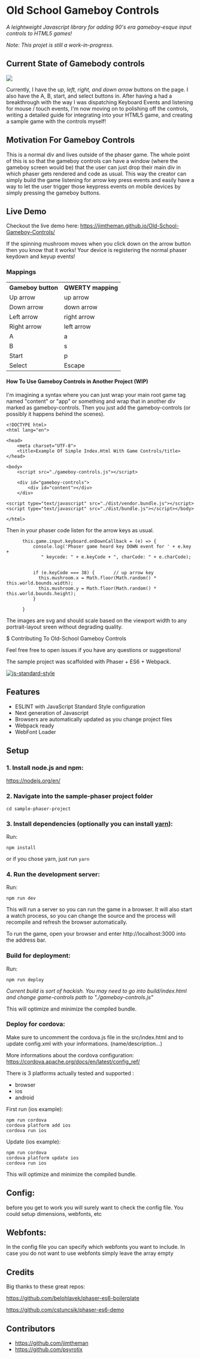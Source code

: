 


# Old School Gameboy Controls 

_A leightweight Javascript library for adding 90's era gameboy-esque input controls to HTML5 games!_


_Note: This projet is still a work-in-progress._


## Current State of Gamebody controls

<img src="./gameboy-controls_3-31-18.png"/>

Currently, I have the _up, left, right, and down arrow_ buttons on the page. I also  have the A, B, start, and select buttons in. After having a had a breakthrough with the way I was dispatching Keyboard Events and listening for mouse / touch events, I'm now moving on to polishing off the controls, writing a detailed guide for integrating into your HTML5 game, and creating a sample game with the controls myself!


## Motivation For Gameboy Controls
This is a normal div and lives outside of the phaser game.
The whole point of this is so that the gameboy controls can have a window (where the gameboy screen would be) that the user
can just drop their main div in which phaser gets rendered and code as usual. This way the creator can simply build
the game listening for arrow key press events and easily have a way to let the user trigger those keypress events on 
mobile devices by simply pressing the gameboy buttons.

## Live Demo
Checkout the live demo here: https://jimtheman.github.io/Old-School-Gameboy-Controls/

If the spinning mushroom moves when you click down on the arrow button then you know that it works! Your device is registering the normal phaser keydown and keyup events!


### Mappings
<table>
    <tr><th>Gameboy button</th><th>QWERTY mapping</th></tr>
    <tr><td>Up arrow</td><td>up arrow</td></tr>
    <tr><td>Down arrow</td><td>down arrow</td></tr>
    <tr><td>Left arrow</td><td>right arrow</td></tr>
    <tr><td>Right arrow</td><td>left arrow</td></tr>
    <tr><td>A</td><td>a</td></tr>
    <tr><td>B</td><td>s</td></tr>
    <tr><td>Start</td><td>p</td></tr>
    <tr><td>Select</td><td>Escape</td></tr>
</table>


#### How To Use Gameboy Controls in Another Project (WIP)
I'm imagining a syntax where you can just wrap your main root game tag named "content" or "app" or something and wrap that in
another div marked as gameboy-controls. Then you just add the gameboy-controls (or possibly it happens behind the scenes).

```
<!DOCTYPE html>
<html lang="en">

<head>
    <meta charset="UTF-8">
    <title>Example Of Simple Index.Html With Game Controls/title>
</head>

<body>
    <script src="./gameboy-controls.js"></script>

    <div id="gameboy-controls">
        <div id="content"></div>
    </div>

<script type="text/javascript" src="./dist/vendor.bundle.js"></script><script type="text/javascript" src="./dist/bundle.js"></script></body>

</html>

```


Then in your phaser code listen for the arrow keys as usual.

```
      this.game.input.keyboard.onDownCallback = (e) => {
          console.log('Phaser game heard key DOWN event for ' + e.key +
             " keycode: " + e.keyCode + ", charCode: " + e.charCode);

          
          if (e.keyCode === 38) {       // up arrow key
            this.mushroom.x = Math.floor(Math.random() * this.world.bounds.width);
            this.mushroom.y = Math.floor(Math.random() * this.world.bounds.height);
          }

      }
```



The images are svg and should scale based on the viewport width to any portrait-layout sreen without degrading quality. 


$ Contributing To Old-School Gameboy Controls

Feel free free to open issues if you have any questions or suggestions!

The sample project was scaffolded with Phaser + ES6 + Webpack.

[![js-standard-style](https://cdn.rawgit.com/feross/standard/master/badge.svg)](https://github.com/feross/standard)


## Features
- ESLINT with JavaScript Standard Style configuration
- Next generation of Javascript
- Browsers are automatically updated as you change project files
- Webpack ready
- WebFont Loader


## Setup

### 1. Install node.js and npm:

https://nodejs.org/en/


### 2. Navigate into the sample-phaser project folder

`cd sample-phaser-project`


### 3. Install dependencies (optionally you can install [yarn](https://yarnpkg.com/)):

Run:

```npm install``` 

or if you chose yarn, just run ```yarn```


### 4. Run the development server:

Run:

```npm run dev```

This will run a server so you can run the game in a browser. It will also start a watch process, so you can change the source and the process will recompile and refresh the browser automatically.

To run the game, open your browser and enter http://localhost:3000 into the address bar.


### Build for deployment:

Run:

```npm run deploy```


_Current build is sort of hackish. You may need to go into build/index.html and change game-controls path to "./gameboy-controls.js"_


This will optimize and minimize the compiled bundle.

### Deploy for cordova:
Make sure to uncomment the cordova.js file in the src/index.html and to update config.xml with your informations. (name/description...)

More informations about the cordova configuration:
https://cordova.apache.org/docs/en/latest/config_ref/

There is 3 platforms actually tested and supported : 
- browser
- ios
- android

First run (ios example):

```
npm run cordova
cordova platform add ios
cordova run ios
```

Update (ios example):

```
npm run cordova
cordova platform update ios
cordova run ios
```

This will optimize and minimize the compiled bundle.

## Config:
before you get to work you will surely want to check the config file. You could setup dimensions, webfonts, etc

## Webfonts:
In the config file you can specify which webfonts you want to include. In case you do not want to use webfonts simply leave the array empty

## Credits
Big thanks to these great repos:

https://github.com/belohlavek/phaser-es6-boilerplate

https://github.com/cstuncsik/phaser-es6-demo

## Contributors

- https://github.com/jimtheman
- https://github.com/psyrotix

